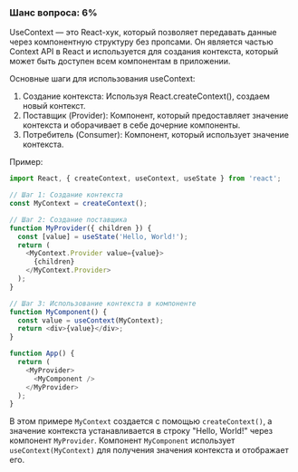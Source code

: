 ### Шанс вопроса: 6%

UseContext — это React-хук, который позволяет передавать данные через компонентную структуру без пропсами. Он является частью Context API в React и используется для создания контекста, который может быть доступен всем компонентам в приложении.

Основные шаги для использования useContext:

1. Создание контекста: Используя React.createContext(), создаем новый контекст.
2. Поставщик (Provider): Компонент, который предоставляет значение контекста и оборачивает в себе дочерние компоненты.
3. Потребитель (Consumer): Компонент, который использует значение контекста.

Пример:

```javascript
import React, { createContext, useContext, useState } from 'react';

// Шаг 1: Создание контекста
const MyContext = createContext();

// Шаг 2: Создание поставщика
function MyProvider({ children }) {
  const [value] = useState('Hello, World!');
  return (
    <MyContext.Provider value={value}>
      {children}
    </MyContext.Provider>
  );
}

// Шаг 3: Использование контекста в компоненте
function MyComponent() {
  const value = useContext(MyContext);
  return <div>{value}</div>;
}

function App() {
  return (
    <MyProvider>
      <MyComponent />
    </MyProvider>
  );
}
```

В этом примере `MyContext` создается с помощью `createContext()`, а значение контекста устанавливается в строку "Hello, World!" через компонент `MyProvider`. Компонент `MyComponent` использует `useContext(MyContext)` для получения значения контекста и отображает его.